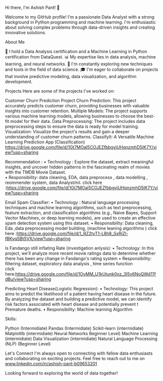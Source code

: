 Hi there, I'm Ashish Pant! 👋

Welcome to my GitHub profile! I'm a passionate Data Analyst with a strong background in Python programming and machine learning. I'm enthusiastic about solving complex problems through data-driven insights and creating innovative solutions.

About Me

🌱 I hold a Data Analysis certification and a Machine Learning in Python certification from DataQuest.
📊 My expertise lies in data analysis, machine learning, and neural networks.
🔬 I'm constantly exploring new techniques and tools in the field of data science.
🎓 I'm eager to collaborate on projects that involve predictive modeling, data visualization, and algorithm development.

Projects
Here are some of the projects I've worked on:

Customer Churn Prediction Project
Churn Prediction: This project accurately predicts customer churn, providing businesses with valuable insights into customer retention.
Multiple Models: The project supports various machine learning models, allowing businesses to choose the best-fit model for their data.
Data Preprocessing: The project includes data preprocessing steps to ensure the data is ready for model training.
Visualization: Visualize the project's results and gain a deeper understanding of customer churn patterns.
ClassifyIt: A Versatile Machine Learning Prediction App (Classification)
https://drive.google.com/file/d/1Gt7MOaI5COJEZfbbgviUHqnzmhD5IK7Y/view?usp=sharing


 Recommendation :
•	Technology : Explore the dataset, extract meaningful insights, and uncover hidden patterns in the fascinating realm of movies with the TMDB Movie Dataset.                                                                        
•	Responsibility: data cleaning, EDA, data preprocess , data modelling , reommender system, data Analyst/ml.
click here :https://drive.google.com/file/d/1Gt7MOaI5COJEZfbbgviUHqnzmhD5IK7Y/view?usp=sharing

Email Spam Classifier:
•	Technology : Natural language processing techniques and machine learning algorithms, such as text preprocessing, feature extraction, and classification algorithms (e.g., Naive Bayes, Support Vector Machines, 
             or deep learning models), are used to create an effective spam detection system using this dataset.
•	Responsibility: Data cleaning, Eda ,data preprocessing model building, (machine leaning algorithms ) 
click here :https://drive.google.com/file/d/1_RZ2tyT1-L8h8_SxRjZl-fBKvqSBt5VX/view?usp=sharing

Is Fandango still inflating Rate (investigation anlysis):
•	Technology: In this project, we'll analyze more recent movie ratings data to determine whether there has been any change in Fandango's rating system
•	Responsibility: filtering dataset, exploratory data analysis , time series function  
click here:https://drive.google.com/file/d/1OvMM_U1kUtunk0oz_3I5v6NoQWdTPdBu/view?usp=sharing



Predicting Heart Disease(Logistic Regression): 
•	Technology:  This project aims to predict the likelihood of a patient having heart disease in the future. By analyzing the dataset and building a predictive model, 
            we can identify risk factors associated with heart disease and potentially prevent                          t           Premature deaths.
•	Responsibility:  Machine learning Algorithm 


Skills:

Python (Intermidiate)
Pandas (Intermidiate)
Scikit-learn (intermidiate)
Matplotlib (intermidiate)
Neural Networks Beginner Level)
Machine Learning (intermidiate)
Data Visualization (intermidiate)
Natural Language Processing (NLP) (Beginner Level)

Let's Connect
I'm always open to connecting with fellow data enthusiasts and collaborating on exciting projects. Feel free to reach out to me on www.linkedin.com/in/ashish-pant-b09653201

Looking forward to exploring the world of data together!
